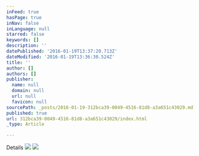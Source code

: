 ```yaml
---
inFeed: true
hasPage: true
inNav: false
inLanguage: null
starred: false
keywords: []
description: ''
datePublished: '2016-01-19T13:37:20.713Z'
dateModified: '2016-01-19T13:36:30.524Z'
title: ''
author: []
authors: []
publisher:
  name: null
  domain: null
  url: null
  favicon: null
sourcePath: _posts/2016-01-19-312bca39-0049-4516-81d8-a3a651c43029.md
published: true
url: 312bca39-0049-4516-81d8-a3a651c43029/index.html
_type: Article

---
```

Details
![](https://the-grid-user-content.s3-us-west-2.amazonaws.com/7af2f6a9-73ed-478f-8ed5-f03ab59fae1a.jpg)
![](https://the-grid-user-content.s3-us-west-2.amazonaws.com/ea95d3f0-5e9e-4415-ad3b-b52ea0c6bd4d.jpg)